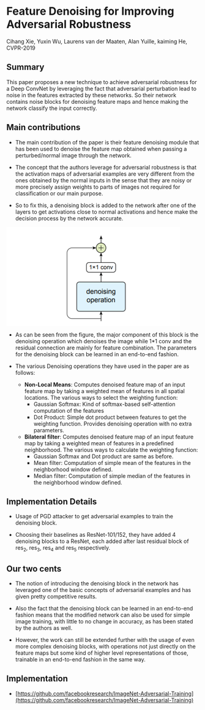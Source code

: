 
# Feature Denoising for Improving Adversarial Robustness

Cihang Xie, Yuxin Wu, Laurens van der Maaten, Alan Yuille, kaiming He, CVPR-2019

## Summary

This paper proposes a new technique to achieve adversarial robustness for a Deep ConvNet by leveraging the fact that adversarial perturbation lead to noise in the features extracted by these networks. So their network contains noise blocks for denoising feature maps and hence making the network classify the input correctly.

## Main contributions

- The main contribution of the paper is their feature denoising module that has been used to denoise the feature map obtained when passing a perturbed/normal image through the network.

- The concept that the authors leverage for adversarial robustness is that the activation maps of adversarial examples are very different from the ones obtained by the normal inputs in the sense that they are noisy or more precisely assign weights to parts of images not required for classification or our main purpose.

- So to fix this, a denoising block is added to the network after one of the layers to get activations close to normal activations and hence make the decision process by the network accurate.

<img src='../images/feature_denoising.png' align="center">

- As can be seen from the figure, the major component of this block is the denoising operation which denoises the image while 1\*1 conv and the residual connection are mainly for feature combination. The parameters for the denoising block can be learned in an end-to-end fashion.

- The various Denoising operations they have used in the paper are as follows:
	- **Non-Local Means**: Computes denoised feature map of an input feature map by taking a weighted mean of features in all spatial locations. The various ways to select the weighting function:
		- Gaussian Softmax: Kind of softmax-based self-attention computation of the features
		- Dot Product: Simple dot product between features to get the weighting function. Provides denoising operation with no extra parameters.
	- **Bilateral filter**: Computes denoised feature map of an input feature map by taking a weighted mean of features in a predefined neighborhood. The various ways to calculate the weighting function:
		- Gaussian Softmax and Dot product are same as before.
		- Mean filter: Computation of simple mean of the features in the neighborhood window defined.
		- Median filter: Computation of simple median of the features in the neighborhood window defined.

## Implementation Details

- Usage of PGD attacker to get adversarial examples to train the denoising block.

- Choosing their baselines as ResNet-101/152, they have added 4 denoising blocks to a ResNet, each added after last residual block of res<sub>2</sub>, res<sub>3</sub>, res<sub>4</sub> and res<sub>5</sub> respectively.

## Our two cents

- The notion of introducing the denoising block in the network has leveraged one of the basic concepts of adversarial examples and has given pretty competitive results.

- Also the fact that the denoising block can be learned in an end-to-end fashion means that the modified network can also be used for simple image training, with little to no change in accuracy, as has been stated by the authors as well.

- However, the work can still be extended further with the usage of even more complex denoising blocks, with operations not just directly on the feature maps but some kind of higher level representations of those, trainable in an end-to-end fashion in the same way. 

## Implementation

- [https://github.com/facebookresearch/ImageNet-Adversarial-Training](https://github.com/facebookresearch/ImageNet-Adversarial-Training)